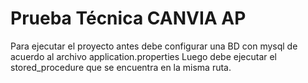 # Prueba Técnica CANVIA AP

Para ejecutar el proyecto antes debe configurar una BD con mysql de acuerdo al archivo application.properties
Luego debe ejecutar el stored_procedure que se encuentra en la misma ruta.